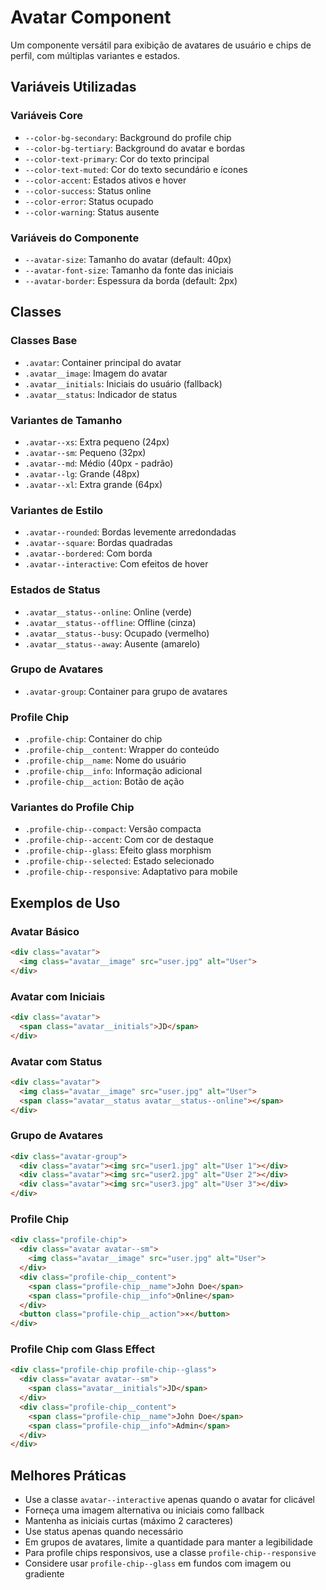 # Avatar Component

Um componente versátil para exibição de avatares de usuário e chips de perfil, com múltiplas variantes e estados.

## Variáveis Utilizadas

### Variáveis Core
- `--color-bg-secondary`: Background do profile chip
- `--color-bg-tertiary`: Background do avatar e bordas
- `--color-text-primary`: Cor do texto principal
- `--color-text-muted`: Cor do texto secundário e ícones
- `--color-accent`: Estados ativos e hover
- `--color-success`: Status online
- `--color-error`: Status ocupado
- `--color-warning`: Status ausente

### Variáveis do Componente
- `--avatar-size`: Tamanho do avatar (default: 40px)
- `--avatar-font-size`: Tamanho da fonte das iniciais
- `--avatar-border`: Espessura da borda (default: 2px)

## Classes

### Classes Base
- `.avatar`: Container principal do avatar
- `.avatar__image`: Imagem do avatar
- `.avatar__initials`: Iniciais do usuário (fallback)
- `.avatar__status`: Indicador de status

### Variantes de Tamanho
- `.avatar--xs`: Extra pequeno (24px)
- `.avatar--sm`: Pequeno (32px)
- `.avatar--md`: Médio (40px - padrão)
- `.avatar--lg`: Grande (48px)
- `.avatar--xl`: Extra grande (64px)

### Variantes de Estilo
- `.avatar--rounded`: Bordas levemente arredondadas
- `.avatar--square`: Bordas quadradas
- `.avatar--bordered`: Com borda
- `.avatar--interactive`: Com efeitos de hover

### Estados de Status
- `.avatar__status--online`: Online (verde)
- `.avatar__status--offline`: Offline (cinza)
- `.avatar__status--busy`: Ocupado (vermelho)
- `.avatar__status--away`: Ausente (amarelo)

### Grupo de Avatares
- `.avatar-group`: Container para grupo de avatares

### Profile Chip
- `.profile-chip`: Container do chip
- `.profile-chip__content`: Wrapper do conteúdo
- `.profile-chip__name`: Nome do usuário
- `.profile-chip__info`: Informação adicional
- `.profile-chip__action`: Botão de ação

### Variantes do Profile Chip
- `.profile-chip--compact`: Versão compacta
- `.profile-chip--accent`: Com cor de destaque
- `.profile-chip--glass`: Efeito glass morphism
- `.profile-chip--selected`: Estado selecionado
- `.profile-chip--responsive`: Adaptativo para mobile

## Exemplos de Uso

### Avatar Básico
```html
<div class="avatar">
  <img class="avatar__image" src="user.jpg" alt="User">
</div>
```

### Avatar com Iniciais
```html
<div class="avatar">
  <span class="avatar__initials">JD</span>
</div>
```

### Avatar com Status
```html
<div class="avatar">
  <img class="avatar__image" src="user.jpg" alt="User">
  <span class="avatar__status avatar__status--online"></span>
</div>
```

### Grupo de Avatares
```html
<div class="avatar-group">
  <div class="avatar"><img src="user1.jpg" alt="User 1"></div>
  <div class="avatar"><img src="user2.jpg" alt="User 2"></div>
  <div class="avatar"><img src="user3.jpg" alt="User 3"></div>
</div>
```

### Profile Chip
```html
<div class="profile-chip">
  <div class="avatar avatar--sm">
    <img class="avatar__image" src="user.jpg" alt="User">
  </div>
  <div class="profile-chip__content">
    <span class="profile-chip__name">John Doe</span>
    <span class="profile-chip__info">Online</span>
  </div>
  <button class="profile-chip__action">×</button>
</div>
```

### Profile Chip com Glass Effect
```html
<div class="profile-chip profile-chip--glass">
  <div class="avatar avatar--sm">
    <span class="avatar__initials">JD</span>
  </div>
  <div class="profile-chip__content">
    <span class="profile-chip__name">John Doe</span>
    <span class="profile-chip__info">Admin</span>
  </div>
</div>
```

## Melhores Práticas
- Use a classe `avatar--interactive` apenas quando o avatar for clicável
- Forneça uma imagem alternativa ou iniciais como fallback
- Mantenha as iniciais curtas (máximo 2 caracteres)
- Use status apenas quando necessário
- Em grupos de avatares, limite a quantidade para manter a legibilidade
- Para profile chips responsivos, use a classe `profile-chip--responsive`
- Considere usar `profile-chip--glass` em fundos com imagem ou gradiente